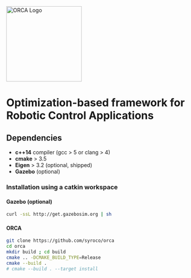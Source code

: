 <img src="docs/source/_static/orca-b.png?raw=true" alt="ORCA Logo" width="200">

# Optimization-based framework for Robotic Control Applications

## Dependencies

* **c++14** compiler (gcc > 5 or clang > 4)
* **cmake** > 3.5
* **Eigen** > 3.2 (optional, shipped)
* **Gazebo** (optional)

### Installation using a catkin workspace

#### Gazebo (optional)

```bash
curl -ssL http://get.gazebosim.org | sh
```
#### ORCA
```bash
git clone https://github.com/syroco/orca
cd orca
mkdir build ; cd build
cmake .. -DCMAKE_BUILD_TYPE=Release
cmake --build .
# cmake --build . --target install
```
